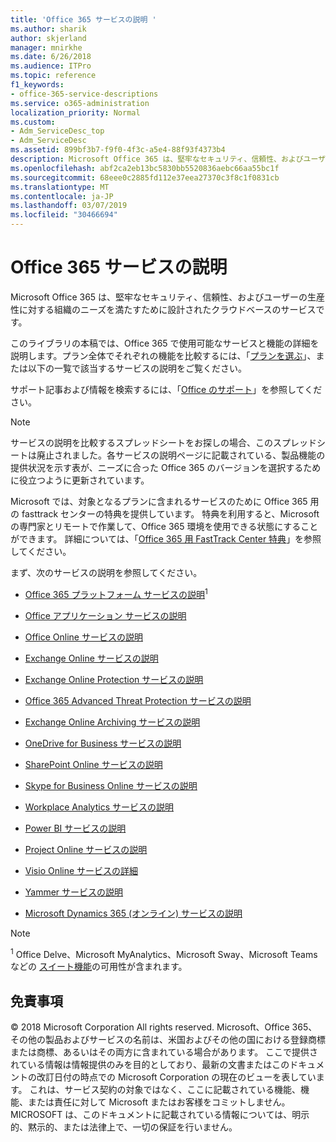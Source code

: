 ```yaml
---
title: 'Office 365 サービスの説明 '
ms.author: sharik
author: skjerland
manager: mnirkhe
ms.date: 6/26/2018
ms.audience: ITPro
ms.topic: reference
f1_keywords:
- office-365-service-descriptions
ms.service: o365-administration
localization_priority: Normal
ms.custom:
- Adm_ServiceDesc_top
- Adm_ServiceDesc
ms.assetid: 899bf3b7-f9f0-4f3c-a5e4-88f93f4373b4
description: Microsoft Office 365 は、堅牢なセキュリティ、信頼性、およびユーザーの生産性に対する組織のニーズを満たすために設計されたクラウドベースのサービスです。
ms.openlocfilehash: abf2ca2eb13bc5830bb5520836aebc66aa55bc1f
ms.sourcegitcommit: 68eee0c2885fd112e37eea27370c3f8c1f0831cb
ms.translationtype: MT
ms.contentlocale: ja-JP
ms.lasthandoff: 03/07/2019
ms.locfileid: "30466694"
---
```

# <a name="office-365-service-descriptions"></a>Office 365 サービスの説明 

Microsoft Office 365 は、堅牢なセキュリティ、信頼性、およびユーザーの生産性に対する組織のニーズを満たすために設計されたクラウドベースのサービスです。 
  
このライブラリの本稿では、Office 365 で使用可能なサービスと機能の詳細を説明します。プラン全体でそれぞれの機能を比較するには、「[プランを選ぶ](http://go.microsoft.com/fwlink/?LinkID=799177&amp;clcid=0x409)」、または以下の一覧で該当するサービスの説明をご覧ください。 
  
サポート記事および情報を検索するには、「[Office のサポート](https://support.office.com/)」を参照してください。
  
> [!NOTE]
> サービスの説明を比較するスプレッドシートをお探しの場合、このスプレッドシートは廃止されました。各サービスの説明ページに記載されている、製品機能の提供状況を示す表が、ニーズに合った Office 365 のバージョンを選択するために役立つように更新されています。 
  
Microsoft では、対象となるプランに含まれるサービスのために Office 365 用の fasttrack センターの特典を提供しています。 特典を利用すると、Microsoft の専門家とリモートで作業して、Office 365 環境を使用できる状態にすることができます。 詳細については、「[Office 365 用 FastTrack Center 特典](https://docs.microsoft.com/fasttrack/O365-fasttrack-benefit-for-office-365)」を参照してください。
  
まず、次のサービスの説明を参照してください。
  
- [Office 365 プラットフォーム サービスの説明](office-365-platform-service-description/office-365-platform-service-description.md)<sup>1</sup>
    
- [Office アプリケーション サービスの説明](office-applications-service-description/office-applications-service-description.md)
    
- [Office Online サービスの説明](office-online-service-description/office-online-service-description.md)
    
- [Exchange Online サービスの説明](exchange-online-service-description/exchange-online-service-description.md)
    
- [Exchange Online Protection サービスの説明](exchange-online-protection-service-description/exchange-online-protection-service-description.md)
    
- [Office 365 Advanced Threat Protection サービスの説明](office-365-advanced-threat-protection-service-description.md)
    
- [Exchange Online Archiving サービスの説明](exchange-online-archiving-service-description/exchange-online-archiving-service-description.md)
    
- [OneDrive for Business サービスの説明](onedrive-for-business-service-description.md)
    
- [SharePoint Online サービスの説明](sharepoint-online-service-description/sharepoint-online-service-description.md)
    
- [Skype for Business Online サービスの説明](skype-for-business-online-service-description/skype-for-business-online-service-description.md)
    
- [Workplace Analytics サービスの説明](workplace-analytics-service-description.md)
    
- [Power BI サービスの説明](power-bi-service-description.md)
    
- [Project Online サービスの説明](project-online-service-description/project-online-service-description.md)
    
- [Visio Online サービスの詳細](visio-online-service-description/visio-online-service-description.md)
    
- [Yammer サービスの説明](yammer-service-description/yammer-service-description.md)
    
- [Microsoft Dynamics 365 (オンライン) サービスの説明](microsoft-dynamics-365-online-service-description.md)
    
> [!NOTE]
> <sup>1</sup> Office Delve、Microsoft MyAnalytics、Microsoft Sway、Microsoft Teams などの [スイート機能](https://technet.microsoft.com/EN-US/library/office-365-suite-features.aspx)の可用性が含まれます。 
  
## <a name="disclaimer"></a>免責事項

© 2018 Microsoft Corporation All rights reserved. Microsoft、Office 365、その他の製品およびサービスの名前は、米国およびその他の国における登録商標または商標、あるいはその両方に含まれている場合があります。 ここで提供されている情報は情報提供のみを目的としており、最新の文書またはこのドキュメントの改訂日付の時点での Microsoft Corporation の現在のビューを表しています。 これは、サービス契約の対象ではなく、ここに記載されている機能、機能、または責任に対して Microsoft またはお客様をコミットしません。 MICROSOFT は、このドキュメントに記載されている情報については、明示的、黙示的、または法律上で、一切の保証を行いません。 
  
